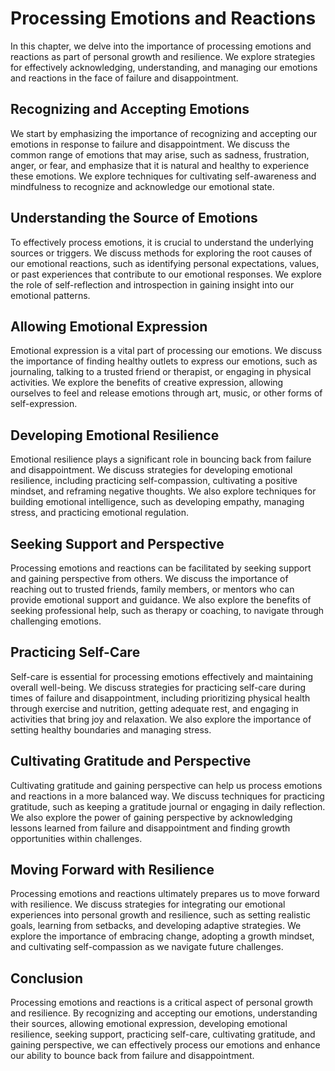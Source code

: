 Processing Emotions and Reactions
============================================

In this chapter, we delve into the importance of processing emotions and reactions as part of personal growth and resilience. We explore strategies for effectively acknowledging, understanding, and managing our emotions and reactions in the face of failure and disappointment.

Recognizing and Accepting Emotions
----------------------------------

We start by emphasizing the importance of recognizing and accepting our emotions in response to failure and disappointment. We discuss the common range of emotions that may arise, such as sadness, frustration, anger, or fear, and emphasize that it is natural and healthy to experience these emotions. We explore techniques for cultivating self-awareness and mindfulness to recognize and acknowledge our emotional state.

Understanding the Source of Emotions
------------------------------------

To effectively process emotions, it is crucial to understand the underlying sources or triggers. We discuss methods for exploring the root causes of our emotional reactions, such as identifying personal expectations, values, or past experiences that contribute to our emotional responses. We explore the role of self-reflection and introspection in gaining insight into our emotional patterns.

Allowing Emotional Expression
-----------------------------

Emotional expression is a vital part of processing our emotions. We discuss the importance of finding healthy outlets to express our emotions, such as journaling, talking to a trusted friend or therapist, or engaging in physical activities. We explore the benefits of creative expression, allowing ourselves to feel and release emotions through art, music, or other forms of self-expression.

Developing Emotional Resilience
-------------------------------

Emotional resilience plays a significant role in bouncing back from failure and disappointment. We discuss strategies for developing emotional resilience, including practicing self-compassion, cultivating a positive mindset, and reframing negative thoughts. We also explore techniques for building emotional intelligence, such as developing empathy, managing stress, and practicing emotional regulation.

Seeking Support and Perspective
-------------------------------

Processing emotions and reactions can be facilitated by seeking support and gaining perspective from others. We discuss the importance of reaching out to trusted friends, family members, or mentors who can provide emotional support and guidance. We also explore the benefits of seeking professional help, such as therapy or coaching, to navigate through challenging emotions.

Practicing Self-Care
--------------------

Self-care is essential for processing emotions effectively and maintaining overall well-being. We discuss strategies for practicing self-care during times of failure and disappointment, including prioritizing physical health through exercise and nutrition, getting adequate rest, and engaging in activities that bring joy and relaxation. We also explore the importance of setting healthy boundaries and managing stress.

Cultivating Gratitude and Perspective
-------------------------------------

Cultivating gratitude and gaining perspective can help us process emotions and reactions in a more balanced way. We discuss techniques for practicing gratitude, such as keeping a gratitude journal or engaging in daily reflection. We also explore the power of gaining perspective by acknowledging lessons learned from failure and disappointment and finding growth opportunities within challenges.

Moving Forward with Resilience
------------------------------

Processing emotions and reactions ultimately prepares us to move forward with resilience. We discuss strategies for integrating our emotional experiences into personal growth and resilience, such as setting realistic goals, learning from setbacks, and developing adaptive strategies. We explore the importance of embracing change, adopting a growth mindset, and cultivating self-compassion as we navigate future challenges.

Conclusion
----------

Processing emotions and reactions is a critical aspect of personal growth and resilience. By recognizing and accepting our emotions, understanding their sources, allowing emotional expression, developing emotional resilience, seeking support, practicing self-care, cultivating gratitude, and gaining perspective, we can effectively process our emotions and enhance our ability to bounce back from failure and disappointment.
